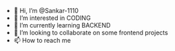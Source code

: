 - 👋 Hi, I’m @Sankar-1110
- 👀 I’m interested in CODING
- 🌱 I’m currently learning BACKEND 
- 💞️ I’m looking to collaborate on some frontend projects
- 📫 How to reach me 

<!---
Sankar-1110/Sankar-1110 is a ✨ special ✨ repository because its `README.md` (this file) appears on your GitHub profile.
You can click the Preview link to take a look at your changes.
--->
